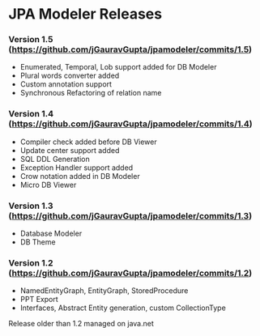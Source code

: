 # JPA Modeler Releases #

### Version 1.5 (https://github.com/jGauravGupta/jpamodeler/commits/1.5) ###

*  Enumerated, Temporal, Lob support added for DB Modeler
*  Plural words converter added
*  Custom annotation support
*  Synchronous Refactoring of relation name


### Version 1.4 (https://github.com/jGauravGupta/jpamodeler/commits/1.4) ###

*  Compiler check added before DB Viewer
*  Update center support added
*  SQL DDL Generation
*  Exception Handler support added
*  Crow notation added in DB Modeler
*  Micro DB Viewer


### Version 1.3 (https://github.com/jGauravGupta/jpamodeler/commits/1.3) ###

*  Database Modeler
*  DB Theme


### Version 1.2 (https://github.com/jGauravGupta/jpamodeler/commits/1.2) ###

*  NamedEntityGraph, EntityGraph, StoredProcedure 	
*  PPT Export 
*  Interfaces, Abstract Entity generation, custom CollectionType


Release older than 1.2 managed on java.net
